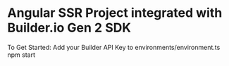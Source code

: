 # Angular SSR Project integrated with Builder.io Gen 2 SDK


To Get Started:
Add your Builder API Key to environments/environment.ts
npm start